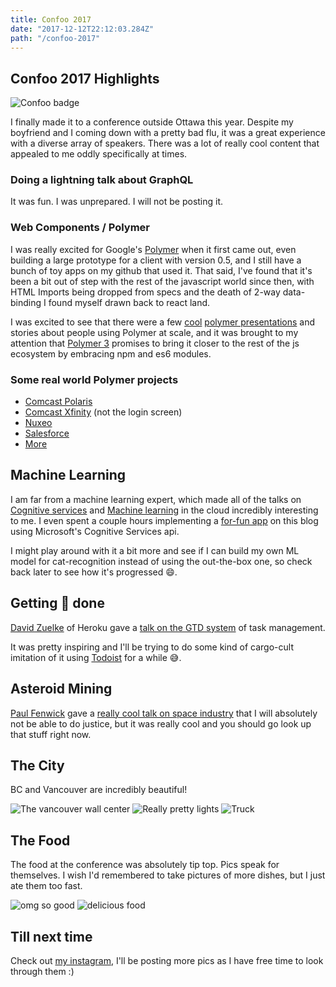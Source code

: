 ```yaml
---
title: Confoo 2017
date: "2017-12-12T22:12:03.284Z"
path: "/confoo-2017"
---
```


## Confoo 2017 Highlights
![Confoo badge](/confoo-badge.png)

I finally made it to a conference outside Ottawa this year. Despite my boyfriend and I coming down with a pretty bad flu, it was a great experience with a diverse array of speakers. There was a lot of really cool content that appealed to me oddly specifically at times.

### Doing a lightning talk about GraphQL
It was fun. I was unprepared. I will not be posting it.

### Web Components / Polymer
I was really excited for Google's [Polymer](https://www.polymer-project.org/) when it first came out, even building a large prototype for a client with version 0.5, and I still have a bunch of toy apps on my github that used it. That said, I've found that it's been a bit out of step with the rest of the javascript world since then, with HTML Imports being dropped from specs and the death of 2-way data-binding I found myself drawn back to react land.

I was excited to see that there were a few [cool](https://confoo.ca/en/yvr2017/session/decoupling-with-google-polymer) [polymer presentations](https://confoo.ca/en/yvr2017/session/web-components-for-micro-services-and-iot) and stories about people using Polymer at scale, and it was brought to my attention that [Polymer 3](https://www.polymer-project.org/blog/2017-08-22-npm-modules) promises to bring it closer to the rest of the js ecosystem by embracing npm and es6 modules.

### Some real world Polymer projects
- [Comcast Polaris](https://polaris.xfinity.com/)
- [Comcast Xfinity](https://home.xfinity.com/) (not the login screen)
- [Nuxeo](https://doc.nuxeo.com/nxdoc/data-visualization/)
- [Salesforce](https://github.com/forcedotcom/mobile-ui-elements)
- [More](https://github.com/Polymer/polymer/wiki/Who's-using-Polymer%3F)

## Machine Learning
I am far from a machine learning expert, which made all of the talks on [Cognitive services](https://azure.microsoft.com/en-us/services/cognitive-services/) and [Machine learning](https://cloud.google.com/ml-engine) in the cloud incredibly interesting to me. I even spent a couple hours implementing a [for-fun app](http://mallorytypes.com/describe-me-cat/) on this blog using Microsoft's Cognitive Services api.

I might play around with it a bit more and see if I can build my own ML model for cat-recognition instead of using the out-the-box one, so check back later to see how it's progressed 😄.

## Getting 💩 done
[David Zuelke](https://twitter.com/dzuelke) of Heroku gave a [talk on the GTD system](https://confoo.ca/en/yvr2017/session/how-getting-things-done-saved-my-peace-of-mind) of task management.

It was pretty inspiring and I'll be trying to do some kind of cargo-cult imitation of it using [Todoist](https://en.todoist.com) for a while 😅.

## Asteroid Mining
[Paul Fenwick](https://twitter.com/pjf) gave a [really cool talk on space industry](https://confoo.ca/en/yvr2017/session/asteroid-mining-will-space-solve-our-resource-shortage) that I will absolutely not be able to do justice, but it was really cool and you should go look up that stuff right now.

## The City
BC and Vancouver are incredibly beautiful!

![The vancouver wall center](/tower.png)
![Really pretty lights](/lights.png)
![Truck](/truck.png)

## The Food
The food at the conference was absolutely tip top. Pics speak for themselves. I wish I'd remembered to take pictures of more dishes, but I just ate them too fast.

![omg so good](/tasty-food1.png)
![delicious food](/tasty-food-2.png)

## Till next time
Check out [my instagram](https://www.instagram.com/themallen/), I'll be posting more pics as I have free time to look through them :)
